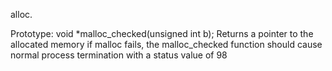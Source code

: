 alloc.

Prototype: void *malloc_checked(unsigned int b);
Returns a pointer to the allocated memory
if malloc fails, the malloc_checked function should cause normal process termination with a status value of 98

